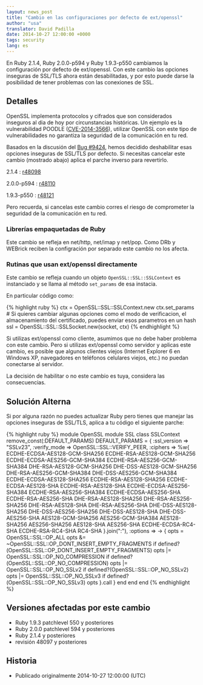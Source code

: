 ```yaml
---
layout: news_post
title: "Cambio en las configuraciones por defecto de ext/openssl"
author: "usa"
translator: David Padilla
date: 2014-10-27 12:00:00 +0000
tags: security
lang: es
---
```


En Ruby 2.1.4, Ruby 2.0.0-p594 y Ruby 1.9.3-p550 cambiamos la configuración
por defecto de ext/openssl.
Con este cambio las opciones inseguras de SSL/TLS ahora están desabilitadas,
y por esto puede darse la posibilidad de tener problemas con las conexiones
de SSL.

## Detalles

OpenSSL implementa protocolos y cifrados que son considerados inseguros al dia
de hoy por circunstancias históricas. Un ejemplo es la vulnerabilidad POODLE
([CVE-2014-3566](http://cve.mitre.org/cgi-bin/cvename.cgi?name=CVE-2014-3566)),
utilizar OpenSSL con este tipo de vulnerabilidades no garantiza la seguridad
de la comunicación en tu red.

Basados en la discusión del [Bug #9424](https://bugs.ruby-lang.org/issues/9424),
hemos decidido deshabilitar esas opciones inseguras de SSL/TLS por defecto.
Si necesitas cancelar este cambio (mostrado abajo) aplica el parche
inverso para revertirlo.

2.1.4
: [r48098](http://svn.ruby-lang.org/cgi-bin/viewvc.cgi?revision=48098&view=revision)

2.0.0-p594
: [r48110](http://svn.ruby-lang.org/cgi-bin/viewvc.cgi?revision=48110&view=revision)

1.9.3-p550
: [r48121](http://svn.ruby-lang.org/cgi-bin/viewvc.cgi?revision=48121&view=revision)

Pero recuerda, si cancelas este cambio corres el riesgo de comprometer la seguridad
de la comunicación en tu red.

### Librerías empaquetadas de Ruby

Este cambio se refleja en net/http, net/imap y net/pop.
Como DRb y WEBrick reciben la configración por separado este cambio no los afecta.

### Rutinas que usan ext/openssl directamente

Este cambio se refleja cuando un objeto `OpenSSL::SSL::SSLContext` es instanciado
y se llama al método `set_params` de esa instacia.

En particular código como:

{% highlight ruby %}
ctx = OpenSSL::SSL::SSLContext.new
ctx.set_params  # Si quieres cambiar algunas opciones como el modo de verificacion, el almacenamiento del certificado, puedes enviar esos parametros en un hash
ssl = OpenSSL::SSL::SSLSocket.new(socket, ctx)
{% endhighlight %}

Si utilizas ext/openssl como cliente, asumimos que no debe haber
problema con este cambio.
Pero si utilizas ext/openssl como servidor y aplicas este cambio, es posible
que algunos clientes viejos (Internet Explorer 6 en Windows XP, navegadores
en teléfonos celulares viejos, etc.) no puedan conectarse al servidor.

La decisión de habilitar o no este cambio es tuya, considera las consecuencias.

## Solución Alterna

Si por alguna razón no puedes actualizar Ruby pero tienes que manejar las
opciones inseguras de SSL/TLS, aplica a tu código el siguiente parche:

{% highlight ruby %}
module OpenSSL
  module SSL
    class SSLContext
      remove_const(:DEFAULT_PARAMS)
      DEFAULT_PARAMS = {
        :ssl_version => "SSLv23",
        :verify_mode => OpenSSL::SSL::VERIFY_PEER,
        :ciphers => %w{
          ECDHE-ECDSA-AES128-GCM-SHA256
          ECDHE-RSA-AES128-GCM-SHA256
          ECDHE-ECDSA-AES256-GCM-SHA384
          ECDHE-RSA-AES256-GCM-SHA384
          DHE-RSA-AES128-GCM-SHA256
          DHE-DSS-AES128-GCM-SHA256
          DHE-RSA-AES256-GCM-SHA384
          DHE-DSS-AES256-GCM-SHA384
          ECDHE-ECDSA-AES128-SHA256
          ECDHE-RSA-AES128-SHA256
          ECDHE-ECDSA-AES128-SHA
          ECDHE-RSA-AES128-SHA
          ECDHE-ECDSA-AES256-SHA384
          ECDHE-RSA-AES256-SHA384
          ECDHE-ECDSA-AES256-SHA
          ECDHE-RSA-AES256-SHA
          DHE-RSA-AES128-SHA256
          DHE-RSA-AES256-SHA256
          DHE-RSA-AES128-SHA
          DHE-RSA-AES256-SHA
          DHE-DSS-AES128-SHA256
          DHE-DSS-AES256-SHA256
          DHE-DSS-AES128-SHA
          DHE-DSS-AES256-SHA
          AES128-GCM-SHA256
          AES256-GCM-SHA384
          AES128-SHA256
          AES256-SHA256
          AES128-SHA
          AES256-SHA
          ECDHE-ECDSA-RC4-SHA
          ECDHE-RSA-RC4-SHA
          RC4-SHA
        }.join(":"),
        :options => -> {
          opts = OpenSSL::SSL::OP_ALL
          opts &= ~OpenSSL::SSL::OP_DONT_INSERT_EMPTY_FRAGMENTS if defined?(OpenSSL::SSL::OP_DONT_INSERT_EMPTY_FRAGMENTS)
          opts |= OpenSSL::SSL::OP_NO_COMPRESSION if defined?(OpenSSL::SSL::OP_NO_COMPRESSION)
          opts |= OpenSSL::SSL::OP_NO_SSLv2 if defined?(OpenSSL::SSL::OP_NO_SSLv2)
          opts |= OpenSSL::SSL::OP_NO_SSLv3 if defined?(OpenSSL::SSL::OP_NO_SSLv3)
          opts
        }.call
      }
    end
  end
end
{% endhighlight %}

## Versiones afectadas por este cambio

* Ruby 1.9.3 patchlevel 550 y posteriores
* Ruby 2.0.0 patchlevel 594 y posteriores
* Ruby 2.1.4 y posteriores
* revisión 48097 y posteriores

## Historia

* Publicado originalmente 2014-10-27 12:00:00 (UTC)

